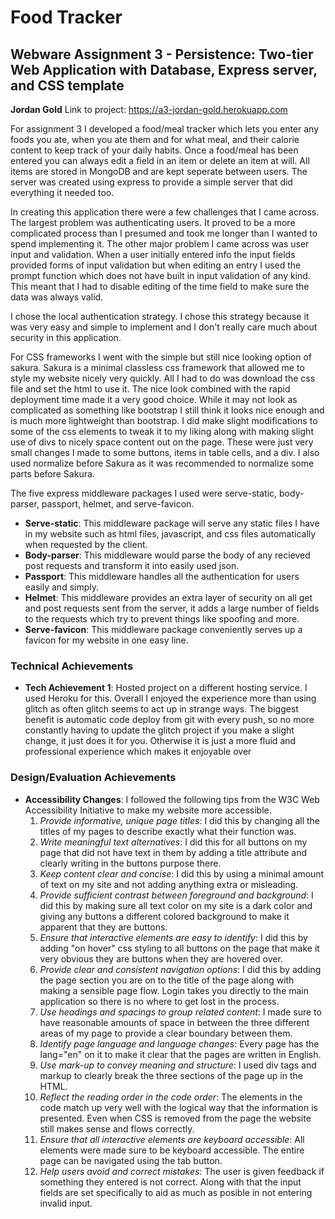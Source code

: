 # Food Tracker

## Webware Assignment 3 - Persistence: Two-tier Web Application with Database, Express server, and CSS template

**Jordan Gold**
Link to project: https://a3-jordan-gold.herokuapp.com  

For assignment 3 I developed a food/meal tracker which lets you enter any foods you ate, when you ate them and for what meal, and their calorie content to keep track of your daily habits. Once a food/meal has been entered you can always edit a field in an item or delete an item at will. All items are stored in MongoDB and are kept seperate between users. The server was created using express to provide a simple server that did everything it needed too.  

In creating this application there were a few challenges that I came across. The largest problem was authenticating users. It proved to be a more complicated process than I presumed and took me longer than I wanted to spend implementing it. The other major problem I came across was user input and validation. When a user initially entered info the input fields provided forms of input validation but when editing an entry I used the prompt function which does not have built in input validation of any kind. This meant that I had to disable editing of the time field to make sure the data was always valid.  

I chose the local authentication strategy. I chose this strategy because it was very easy and simple to implement and I don't really care much about security in this application.  

For CSS frameworks I went with the simple but still nice looking option of sakura. Sakura is a minimal classless css framework that allowed me to style my website nicely very quickly. All I had to do was download the css file and set the html to use it. The nice look combined with the rapid deployment time made it a very good choice. While it may not look as complicated as something like bootstrap I still think it looks nice enough and is much more lightweight than bootstrap. I did make slight modifications to some of the css elements to tweak it to my liking along with making slight use of divs to nicely space content out on the page. These were just very small changes I made to some buttons, items in table cells, and a div. I also used normalize before Sakura as it was recommended to normalize some parts before Sakura.  

The five express middleware packages I used were serve-static, body-parser, passport, helmet, and serve-favicon.

- **Serve-static**: This middleware package will serve any static files I have in my website such as html files, javascript, and css files automatically when requested by the client.
- **Body-parser**: This middleware would parse the body of any recieved post requests and transform it into easily used json.
- **Passport**: This middleware handles all the authentication for users easily and simply.
- **Helmet**: This middleware provides an extra layer of security on all get and post requests sent from the server, it adds a large number of fields to the requests which try to prevent things like spoofing and more.
- **Serve-favicon**: This middleware package conveniently serves up a favicon for my website in one easy line.

### Technical Achievements

- **Tech Achievement 1**: Hosted project on a different hosting service. I used Heroku for this. Overall I enjoyed the experience more than using glitch as often glitch seems to act up in strange ways. The biggest benefit is automatic code deploy from git with every push, so no more constantly having to update the glitch project if you make a slight change, it just does it for you. Otherwise it is just a more fluid and professional experience which makes it enjoyable over

### Design/Evaluation Achievements

- **Accessibility Changes**: I followed the following tips from the W3C Web Accessibility Initiative to make my website more accessible.
  1. *Provide informative, unique page titles*: I did this by changing all the titles of my pages to describe exactly what their function was.
  2. *Write meaningful text alternatives*: I did this for all buttons on my page that did not have text in them by adding a title attribute and clearly writing in the buttons purpose there.
  3. *Keep content clear and concise*: I did this by using a minimal amount of text on my site and not adding anything extra or misleading.
  4. *Provide sufficient contrast between foreground and background*: I did this by making sure all text color on my site is a dark color and giving any buttons a different colored background to make it apparent that they are buttons.
  5. *Ensure that interactive elements are easy to identify*: I did this by adding "on hover" css styling to all buttons on the page that make it very obvious they are buttons when they are hovered over.
  6. *Provide clear and consistent navigation options*: I did this by adding the page section you are on to the title of the page along with making a sensible page flow. Login takes you directly to the main application so there is no where to get lost in the process.
  7. *Use headings and spacings to group related content*: I made sure to have reasonable amounts of space in between the three different areas of my page to provide a clear boundary between them.
  8. *Identify page language and language changes*: Every page has the lang="en" on it to make it clear that the pages are written in English.
  9. *Use mark-up to convey meaning and structure*: I used div tags and markup to clearly break the three sections of the page up in the HTML.
  10. *Reflect the reading order in the code order*: The elements in the code match up very well with the logical way that the information is presented. Even when CSS is removed from the page the website still makes sense and flows correctly.
  11. *Ensure that all interactive elements are keyboard accessible*: All elements were made sure to be keyboard accessible. The entire page can be navigated using the tab button.
  12. *Help users avoid and correct mistakes*: The user is given feedback if something they entered is not correct. Along with that the input fields are set specifically to aid as much as posible in not entering invalid input.
